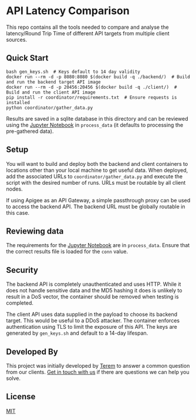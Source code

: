 # API Latency Comparison

This repo contains all the tools needed to compare and analyse the latency/Round Trip Time of different API targets from
multiple client sources.

## Quick Start

```shell
bash gen_keys.sh  # Keys default to 14 day validity
docker run --rm -d -p 8080:8080 $(docker build -q ./backend/)  # Build and run the backend target API image
docker run --rm -d -p 20456:20456 $(docker build -q ./client/)  # Build and run the client API image
pip install -r coordinator/requirements.txt  # Ensure requests is installed
python coordinator/gather_data.py
```

Results are saved in a sqlite database in this directory and can be reviewed using
the [Jupyter Notebook](https://jupyter.org/) in `process_data` (it defaults to processing the pre-gathered data).

## Setup

You will want to build and deploy both the backend and client containers to locations other than your local machine to
get useful data. When deployed, add the associated URLs to `coordinator/gather_data.py` and execute the script with the
desired number of runs. URLs must be routable by all client nodes.

If using Apigee as an API Gateway, a simple passthrough proxy can be used to access the backend API. The backend URL
must be globally routable in this case.

## Reviewing data

The requirements for the [Jupyter Notebook](https://jupyter.org/) are in `process_data`. Ensure that the correct results
file is loaded for the `conn` value.

## Security

The backend API is completely unauthenticated and uses HTTP. While it does not handle sensitive data and the MD5 hashing
it does is unlikely to result in a DoS vector, the container should be removed when testing is completed.

The client API uses data supplied in the payload to choose its backend target. This would be useful to a DDoS attacker.
The container enforces authentication using TLS to limit the exposure of this API. The keys are generated
by `gen_keys.sh` and default to a 14-day lifespan.

## Developed By

This project was initially developed by [Terem](https://terem.tech/) to answer a common question from our
clients. [Get in touch with us](https://terem.tech/build-a-product/) if there are questions we can help you solve.

## License

[MIT](https://choosealicense.com/licenses/mit/)
